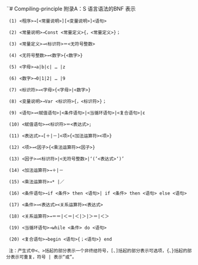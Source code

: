 _``_# Compiling-principle
附录A：S 语言语法的BNF 表示

     (1) <程序>→[<常量说明>][<变量说明>]<语句>
     
     (2) <常量说明>→Const <常量定义>{，<常量定义>}；
     
     (3) <常量定义>→<标识符>＝<无符号整数>
     
     (4) <无符号整数>→<数字>{<数字>}
     
     (5) <字母>→a|b|c| … |z
     
     (6) <数字>→0|1|2| … |9
     
     (7) <标识符>→<字母>{<字母>|<数字>}
     
     (8) <变量说明>→Var <标识符>{，<标识符>}；
     
     (9) <语句>→<赋值语句>|<条件语句>|<当循环语句>|<复合语句>|ε
     
     (10) <赋值语句>→<标识符>＝<表达式>;
     
     (11) <表达式>→[＋|－]<项>{<加法运算符><项>}
     
     (12) <项>→<因子>{<乘法运算符><因子>}
     
     (13) <因子>→<标识符>|<无符号整数>|‘(’<表达式>‘)’
     
     (14) <加法运算符>→＋|－
     
     (15) <乘法运算符>→* |／
     
     (16) <条件语句>→if <条件> then <语句>| if <条件> then <语句> else <语句>
     
     (17) <条件>→<表达式><关系运算符><表达式>
     
     (18) <关系运算符>→＝＝|＜＝|＜|＞|＞＝|＜＞
     
     (19) <当循环语句>→while <条件> do <语句>
     
     (20) <复合语句>→begin <语句>{；<语句>} end
     
     注：产生式中<、>括起的部分表示一个非终结符号，[、]括起的部分表示可选项，{、}括起的部分表示可重复，符号 | 表示“或”。
